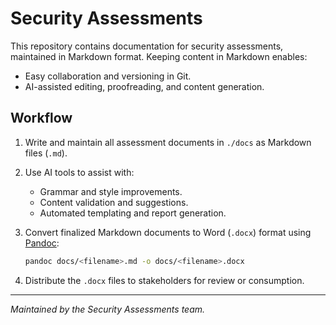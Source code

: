 # Security Assessments

This repository contains documentation for security assessments, maintained in Markdown format. Keeping content in Markdown enables:

- Easy collaboration and versioning in Git.
- AI-assisted editing, proofreading, and content generation.

## Workflow

1. Write and maintain all assessment documents in `./docs` as Markdown files (`.md`).
2. Use AI tools to assist with:
   - Grammar and style improvements.
   - Content validation and suggestions.
   - Automated templating and report generation.
3. Convert finalized Markdown documents to Word (`.docx`) format using [Pandoc](https://pandoc.org/):

   ```bash
   pandoc docs/<filename>.md -o docs/<filename>.docx
   ```

4. Distribute the `.docx` files to stakeholders for review or consumption.

---

*Maintained by the Security Assessments team.*